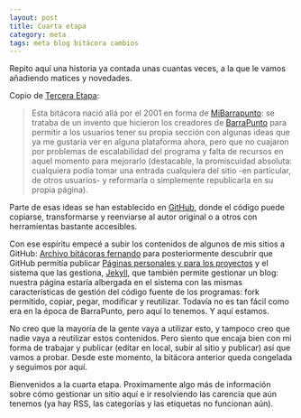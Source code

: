 ```yaml
---
layout: post
title: Cuarta etapa
category: meta
tags: meta blog bitácora cambios
---
```


Repito aquí una historia ya contada unas cuantas veces, a la que le vamos añadiendo matices y novedades.

Copio de [Tercera Etapa](http://mbpfernand0.wordpress.com/2009/02/11/tercera-etapa/):
>Esta bitácora nació allá por el 2001 en forma de [MiBarrapunto](http://barrapunto.com/articles/01/04/23/2033238.shtml): se trataba de un invento que hicieron los creadores de [BarraPunto](http://www.barrapunto.com/) para permitir a los usuarios tener su propia sección con algunas ideas que ya me gustaría ver en alguna plataforma ahora, pero que no cuajaron por problemas de escalabilidad del programa y falta de recursos en aquel momento para mejorarlo (destacable, la promiscuidad absoluta: cualquiera podía tomar una entrada cualquiera del sitio -en particular, de otros usuarios- y reformarla o simplemente republicarla en su propia página).

Parte de esas ideas se han establecido en [GitHub](http://github.com/), donde el código puede copiarse, transformarse y reenviarse al autor original o a otros con herramientas bastante accesibles.

Con ese espíritu empecé a subir los contenidos de algunos de mis sitios a GitHub: [Archivo bitácoras fernando](https://github.com/fernand0/archivo) para posteriormente descubrir que GitHub permitía publicar [Páginas personales y para los proyectos](https://pages.github.com/) y el sistema que las gestiona, [Jekyll](http://jekyllrb.com/), que también permite gestionar un blog: nuestra página estaría albergada en el sistema con las mismas características de gestión del código fuente de los programas: fork permitido, copiar, pegar, modificar y reutilizar.
Todavía no es tan fácil como era en la época de BarraPunto, pero aquí lo tenemos. Y aquí estamos.

No creo que la mayoría de la gente vaya a utilizar esto, y tampoco creo que nadie vaya a reutilizar estos contenidos. Pero siento que encaja bien con mi forma de trabajar y publicar (editar en local, subir al sitio y publicar) así que vamos a probar. Desde este momento, la bitácora anterior queda congelada y seguimos por aquí.

Bienvenidos a la cuarta etapa. Proximamente algo más de información sobre cómo gestionar un sitio aquí e ir resolviendo las carencia que aún tenemos (ya hay RSS, las categorías y las etiquetas no funcionan aún).
